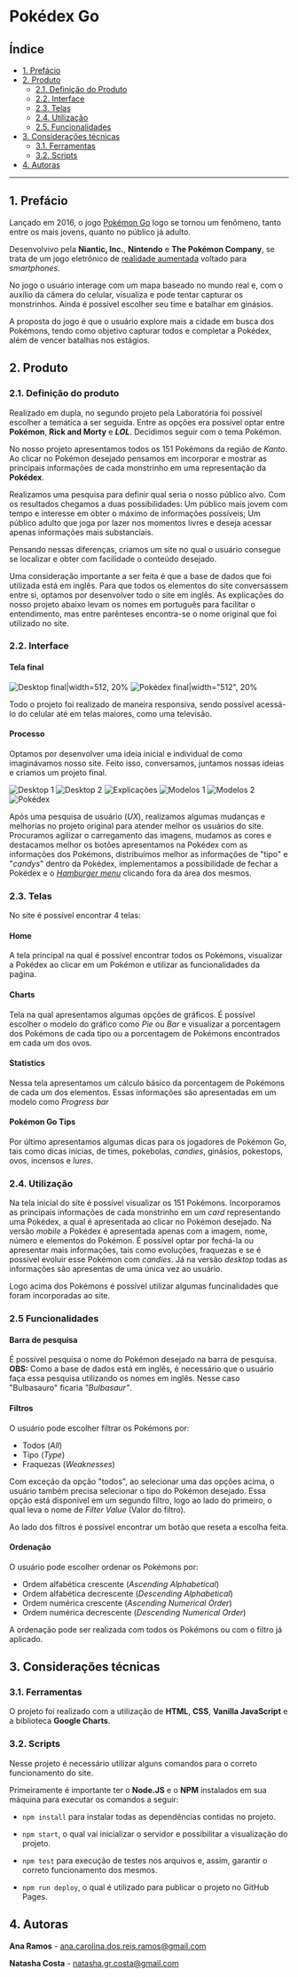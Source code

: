 # Pokédex Go

## Índice

* [1. Prefácio](#1-prefácio)
* [2. Produto](#2-produto)
  * [2.1. Definição do Produto](#21-definição-do-produto)
  * [2.2. Interface](#22-interface)
  * [2.3. Telas](#23-telas)
  * [2.4. Utilização](#24-utilização)
  * [2.5. Funcionalidades](#25-funcionalidades)
* [3. Considerações técnicas](#3-considerações-técnicas)
  * [3.1. Ferramentas](#31-ferramentas)
  * [3.2. Scripts](#32-scripts)
* [4. Autoras](#4-autoras)

***

## 1. Prefácio

Lançado em 2016, o jogo [Pokémon Go](https://pokemongolive.com/en/) logo se tornou um fenômeno, tanto entre os mais jovens, quanto no público já adulto.

Desenvolvivo pela **Niantic, Inc.**, **Nintendo** e **The Pokémon Company**, se trata de um jogo eletrônico de [realidade aumentada](https://pt.wikipedia.org/wiki/Realidade_aumentada) voltado para _smartphones_.

No jogo o usuário interage com um mapa baseado no mundo real e, com o auxílio da câmera do celular, visualiza e pode tentar capturar os monstrinhos. Ainda é possível escolher seu time e batalhar em ginásios.

A proposta do jogo é que o usuário explore mais a cidade em busca dos Pokémons, tendo como objetivo capturar todos e completar a Pokédex, além de vencer batalhas nos estágios.

## 2. Produto

### 2.1. Definição do produto

Realizado em dupla, no segundo projeto pela Laboratória foi possível escolher a temática a ser seguida. Entre as opções era possível optar entre **Pokémon**, **Rick and Morty** e **_LOL_**. Decidimos seguir com o tema Pokémon.

No nosso projeto apresentamos todos os 151 Pokémons da região de _Kanto_. Ao clicar no Pokémon desejado pensamos em incorporar e mostrar as principais informações de cada monstrinho em uma representação da **Pokédex**.

Realizamos uma pesquisa para definir qual seria o nosso público alvo. Com os resultados chegamos a duas possibilidades: Um público mais jovem com tempo e interesse em obter o máximo de informações possíveis; Um público adulto que joga por lazer nos momentos livres e deseja acessar apenas informações mais substanciais.

Pensando nessas diferenças, criamos um site no qual o usuário consegue se localizar e obter com facilidade o conteúdo desejado.

Uma consideração importante a ser feita é que a base de dados que foi utilizada está em inglês. Para que todos os elementos do site conversassem entre si, optamos por desenvolver todo o site em inglês. As explicações do nosso projeto abaixo levam os nomes em português para facilitar o entendimento, mas entre parênteses encontra-se o nome original que foi utilizado no site.

### 2.2. Interface

#### Tela final

![Desktop final|width=512, 20%](https://user-images.githubusercontent.com/42393520/82387293-00639500-9a0d-11ea-9c8e-a520ab2b9e70.png)
![Pokédex final|width="512", 20%](https://user-images.githubusercontent.com/42393520/82387297-035e8580-9a0d-11ea-8f12-96b18a2cf874.png)

Todo o projeto foi realizado de maneira responsiva, sendo possível acessá-lo do celular até em telas maiores, como uma televisão.

#### Processo

Optamos por desenvolver uma ideia inicial e individual de como imaginávamos nosso site. Feito isso, conversamos, juntamos nossas ideias e criamos um projeto final.

![Desktop 1](https://user-images.githubusercontent.com/42393520/82387184-bf6b8080-9a0c-11ea-87bf-ded5d4673615.png)
![Desktop 2](https://user-images.githubusercontent.com/42393520/82387204-d1e5ba00-9a0c-11ea-9c5e-88c31f9d797a.jpeg)
![Explicações](https://user-images.githubusercontent.com/42393520/82387258-ed50c500-9a0c-11ea-8d0d-938295e3eab0.jpeg)
![Modelos 1](https://user-images.githubusercontent.com/42393520/82387268-f477d300-9a0c-11ea-9a6e-951cbb251080.jpeg)
![Modelos 2](https://user-images.githubusercontent.com/42393520/82387276-f93c8700-9a0c-11ea-99bb-2a07ba3af025.jpg)
![Pokédex](https://user-images.githubusercontent.com/42393520/82387283-fc377780-9a0c-11ea-93de-af455d6c9bc8.jpg)

Após uma pesquisa de usuário (_UX_), realizamos algumas mudanças e melhorias no projeto original para atender melhor os usuários do site. Procuramos agilizar o carregamento das imagens, mudamos as cores e destacamos melhor os botões apresentamos na Pokédex com as informações dos Pokémons, distribuímos melhor as informações de "tipo" e "_candys_" dentro da Pokédex, implementamos a possibilidade de fechar a Pokédex e o [_Hamburger menu_](https://en.wikipedia.org/wiki/Hamburger_button) clicando fora da área dos mesmos.

### 2.3. Telas

No site é possível encontrar 4 telas:

#### Home

A tela principal na qual é possível encontrar todos os Pokémons, visualizar a Pokédex ao clicar em um Pokémon e utilizar as funcionalidades da paǵina.

#### Charts

Tela na qual apresentamos algumas opções de gráficos.
É possível escolher o modelo do gráfico como _Pie_ ou _Bar_ e visualizar a porcentagem dos Pokémons de cada tipo ou a porcentagem de Pokémons encontrados em cada um dos ovos.

#### Statistics

Nessa tela apresentamos um cálculo básico da porcentagem de Pokémons de cada um dos elementos. Essas informações são apresentadas em um modelo como _Progress bar_

#### Pokémon Go Tips

Por último apresentamos algumas dicas para os jogadores de Pokémon Go, tais como dicas inicias, de times, pokebolas, _candies_, ginásios, pokestops, ovos, incensos e _lures_.

### 2.4. Utilização

Na tela inicial do site é possível visualizar os 151 Pokémons. Incorporamos as principais informações de cada monstrinho em um _card_ representando uma Pokédex, a qual é apresentada ao clicar no Pokémon desejado. Na versão _mobile_ a Pokédex é apresentada apenas com a imagem, nome, número e elementos do Pokémon. É possível optar por fechá-la ou apresentar mais informações, tais como evoluções, fraquezas e se é possível evoluir esse Pokémon com _candies_. Já na versão _desktop_ todas as informações são apresentas de uma única vez ao usuário.

Logo acima dos Pokémons é possível utilizar algumas funcinalidades que foram incorporadas ao site. 

### 2.5 Funcionalidades 

#### Barra de pesquisa

É possível pesquisa o nome do Pokémon desejado na barra de pesquisa. **OBS:** Como a base de dados está em inglês, é necessário que o usuário faça essa pesquisa utilizando os nomes em inglês. Nesse caso "Bulbasauro" ficaria _"Bulbasaur"_.

#### Filtros

O usuário pode escolher filtrar os Pokémons por:

* Todos (_All_)
* Tipo (_Type_)
* Fraquezas (_Weaknesses_)

Com exceção da opção "todos", ao selecionar uma das opções acima, o usuário também precisa selecionar o tipo do Pokémon desejado. Essa opção está disponível em um segundo filtro, logo ao lado do primeiro, o qual leva o nome de _Filter Value_ (Valor do filtro).

Ao lado dos filtros é possível encontrar um botão que reseta a escolha feita.

#### Ordenação

O usuário pode escolher ordenar os Pokémons por:

* Ordem alfabética crescente (_Ascending Alphabetical_)
* Ordem alfabética decrescente (_Descending Alphabetical_)
* Ordem numérica crescente (_Ascending Numerical Order_)
* Ordem numérica decrescente (_Descending Numerical Order_)

A ordenação pode ser realizada com todos os Pokémons ou com o filtro já aplicado.

## 3. Considerações técnicas

### 3.1. Ferramentas

O projeto foi realizado com a utilização de **HTML**, **CSS**, **Vanilla JavaScript** e a biblioteca **Google Charts**.

### 3.2. Scripts

Nesse projeto é necessário utilizar alguns comandos para o correto funcionamento do site.

Primeiramente é importante ter o **Node.JS** e o **NPM** instalados em sua máquina para executar os comandos a seguir:

* `
npm install
` para instalar todas as dependências contidas no projeto.

* `
npm start
`, o qual vai inicializar o servidor e possibilitar a visualização do projeto.

* `
npm test
` para execução de testes nos arquivos e, assim, garantir o correto funcionamento dos mesmos.

* `
npm run deploy
`, o qual é utilizado para publicar o projeto no GitHub Pages.

## 4. Autoras 

**Ana Ramos** - ana.carolina.dos.reis.ramos@gmail.com 

**Natasha Costa** - natasha.gr.costa@gmail.com
